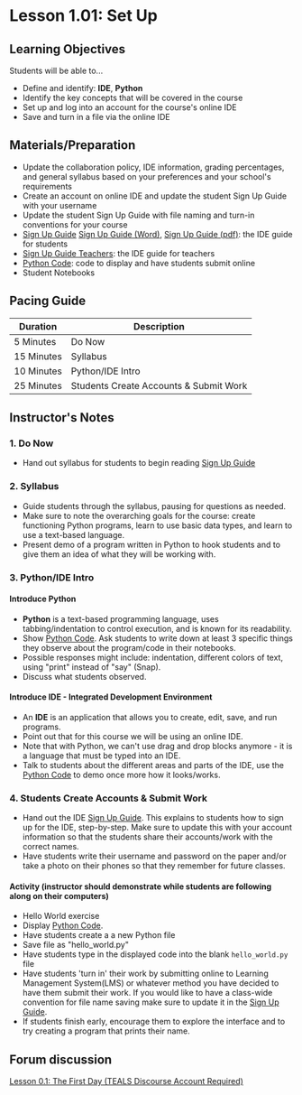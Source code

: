 # Lesson 1.01: Set Up

## Learning Objectives

Students will be able to...

* Define and identify: **IDE**, **Python**
* Identify the key concepts that will be covered in the course
* Set up and log into an account for the course's online IDE
* Save and turn in a file via the online IDE

## Materials/Preparation

* Update the collaboration policy, IDE information, grading percentages, and general syllabus based on your preferences and your school's requirements
* Create an account on online IDE and update the student Sign Up Guide with your username
* Update the student Sign Up Guide with file naming and turn-in conventions for your course
* [Sign Up Guide](python_replit_sign_up.md) [Sign Up Guide (Word)], [Sign Up Guide (pdf)]: the IDE guide for students 
* [Sign Up Guide Teachers]: the IDE guide for teachers
* [Python Code]: code to display and have students submit online
* Student Notebooks

## Pacing Guide

| **Duration**   | **Description** |
| ---------- | ----------- |
| 5 Minutes  | Do Now      |
| 15 Minutes | Syllabus    |
| 10 Minutes | Python/IDE Intro |
| 25 Minutes | Students Create Accounts & Submit Work |

## Instructor's Notes

### 1. Do Now

* Hand out syllabus for students to begin reading [Sign Up Guide](python_replit_sign_up.md)

### 2. Syllabus

* Guide students through the syllabus, pausing for questions as needed.
* Make sure to note the overarching goals for the course: create functioning Python programs, learn to use basic data types, and learn to use a text-based language.
* Present demo of a program written in Python to hook students and to give them an idea of what they will be working with.

### 3. Python/IDE Intro

#### Introduce Python

* **Python** is a text-based programming language, uses tabbing/indentation to control execution, and is known for its readability. 
* Show [Python Code].  Ask students to write down at least 3 specific things they observe about the program/code in their notebooks.
* Possible responses might include: indentation, different colors of text, using "print" instead of "say" (Snap).
* Discuss what students observed.

#### Introduce IDE - Integrated Development Environment 

* An **IDE** is an application that allows you to create, edit, save, and run programs.
* Point out that for this course we will be using an online IDE.
* Note that with Python, we can't use drag and drop blocks anymore - it is a language that must be typed into an IDE. 
* Talk to students about the different areas and parts of the IDE, use the [Python Code] to demo once more how it looks/works.

### 4. Students Create Accounts & Submit Work

* Hand out the IDE [Sign Up Guide](python_replit_sign_up.md). 
This explains to students how to sign up for the IDE, step-by-step. Make sure to update this with your account information so that the students share their accounts/work with the correct names.
* Have students write their username and password on the paper and/or take a photo on their phones so that they remember for future classes.

#### Activity (instructor should demonstrate while students are following along on their computers)

* Hello World exercise
* Display [Python Code].  
* Have students create a a new Python file
* Save file as "hello_world.py"
* Have students type in the displayed code into the blank `hello_world.py` file
* Have students 'turn in' their work by submitting online to Learning Management System(LMS) or whatever method you have decided to have them submit their work. If you would like to have a class-wide convention for file name saving make sure to update it in the [Sign Up Guide](python_replit_sign_up.md). 
* If students finish early, encourage them to explore the interface and to try creating a program that prints their name.

## Forum discussion

[Lesson 0.1: The First Day (TEALS Discourse Account Required)](https://forums.tealsk12.org/c/2nd-semester-unit-1/1-01-set-up)

[Python Code]:https://teals-introcs.gitbooks.io/2nd-semester-introduction-to-computer-science-pri/content/units/1_unit/01_lesson/hello_world.py

[Sign Up Guide (Word)]:https://github.com/TEALSK12/2nd-semester-introduction-to-computer-science/raw/master/units/1_unit/replit_student.docx
[Sign Up Guide Teachers]:python_replit_sign_up_teacher.md
[Sign Up Guide (pdf)]:https://github.com/TEALSK12/2nd-semester-introduction-to-computer-science/raw/master/units/1_unit/replit_student.pdf


